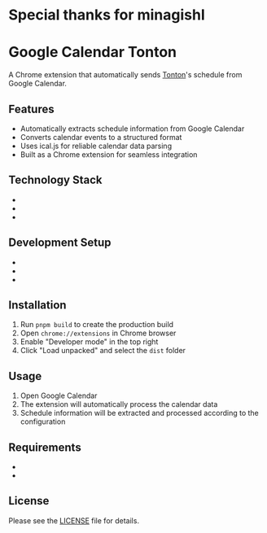 # Special thanks for minagishl
# Google Calendar Tonton

A Chrome extension that automatically sends [Tonton](https://tonton.amaneku.com/)'s schedule from Google Calendar.

## Features

- Automatically extracts schedule information from Google Calendar
- Converts calendar events to a structured format
- Uses ical.js for reliable calendar data parsing
- Built as a Chrome extension for seamless integration

## Technology Stack

- 
- 
- 

## Development Setup

-
-
-

## Installation

1. Run `pnpm build` to create the production build
2. Open `chrome://extensions` in Chrome browser
3. Enable "Developer mode" in the top right
4. Click "Load unpacked" and select the `dist` folder

## Usage

1. Open Google Calendar
2. The extension will automatically process the calendar data
3. Schedule information will be extracted and processed according to the configuration


## Requirements

- 
- 

## License

Please see the [LICENSE](LICENSE) file for details.
